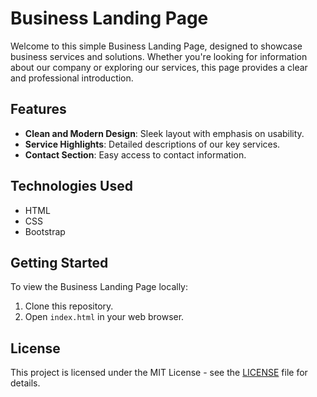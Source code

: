 # Business Landing Page

Welcome to this simple Business Landing Page, designed to showcase business services and solutions. Whether you're looking for information about our company or exploring our services, this page provides a clear and professional introduction.

## Features

- **Clean and Modern Design**: Sleek layout with emphasis on usability.
- **Service Highlights**: Detailed descriptions of our key services.
- **Contact Section**: Easy access to contact information.

## Technologies Used

- HTML
- CSS
- Bootstrap

## Getting Started

To view the Business Landing Page locally:
1. Clone this repository.
2. Open `index.html` in your web browser.

## License

This project is licensed under the MIT License - see the [LICENSE](LICENSE) file for details.
